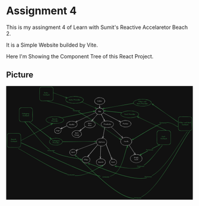 # Assignment 4

This is my assingment 4 of Learn with Sumit's Reactive Accelaretor Beach 2.

It is a Simple Website builded by Vite.

Here I'm Showing the Component Tree of this React Project.

## Picture

![Component Tree of this Project](React-Component-Tree.png)
